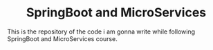 
<h1 align="center">SpringBoot and MicroServices</h1>
<p align="left"> This is the repository  of the code i am gonna write while following SpringBoot and MicroServices course. </p>
